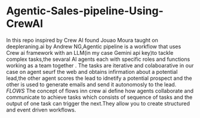 # Agentic-Sales-pipeline-Using-CrewAI
In this repo  inspired by Crew AI  found Jouao Moura taught on deepleraning.ai by Andrew NG,Agentic pipeline is a workflow that uses Crew ai framework with an LLM(in my case Gemini api key)to tackle complex tasks,the sevaral AI agents each with specific roles and functions working as a team together .
The tasks are iterative and colaboarative in our case on agent seurf the web and obtains infirmation about a potential lead,the other agent scores the lead to idnetify a potential prospect and the other is used to generate emails and send it autonomosly to the lead.
*FLOWS*
The concept of flows inn crew ai define how agents collaborate and communicate to achieve tasks which consists of sequence of tasks and the output of one task can trigger the next.They allow you to create structured and event driven workflows.
